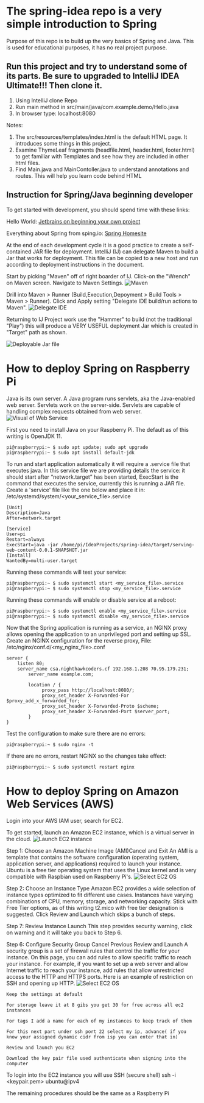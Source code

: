# The spring-idea repo is a very simple introduction to Spring
Purpose of this repo is to build up the very basics of Spring and Java.  This is used for educational purposes, it has no real project purpose.

## Run this project and try to understand some of its parts.  Be sure to upgraded to IntelliJ IDEA Ultimate!!!  Then clone it.
<OL> 
<LI>Using IntelliJ clone Repo</LI>
<LI>Run main method in src/main/java/com.example.demo/Hello.java</LI>
<LI>In browser type: localhost:8080</LI>
</OL>
Notes:
<OL>
<LI>The src/resources/templates/index.html is the default HTML page. It introduces some things in this project.</LI>  
<LI>Examine ThymeLeaf fragments (headfile.html, header.html, footer.html) to get familiar with Templates and see how they are included in other html files.</LI>
<LI>Find Main.java and MainContoller.java to understand annotations and routes. This will help you learn code behind HTML</LI>
</OL>


## Instruction for Spring/Java beginning developer

To get started with development, you should spend time with these links:

Hello World:
[Jetbrains on beginning your own project](https://www.jetbrains.com/help/idea/your-first-spring-application.html)

Everything about Spring from sping.io:
[Spring Homesite](https://spring.io/)

At the end of each development cycle it is a good practice to create a self-contained JAR file for deployment.  IntelliJ (IJ) can delegate Maven to build a Jar that works for deployment.  This file can be copied to a new host and run according to deployment instructions in the document.

Start by picking "Maven" off of right boarder of IJ.  Click-on the "Wrench" on Maven screen. Navigate to Maven Settings.
![Maven](assets/maven.png)

Drill into Maven > Runner (Build,Execution,Depoyment > Build Tools > Maven > Runner).  Click and Apply setting "Delegate IDE build/run actions to Maven". 
![Delegate IDE](assets/mavenrunner.png)

Returning to IJ Project work use the "Hammer" to build (not the traditional "Play") this will produce a VERY USEFUL deployment Jar which is created in "Target" path as shown.

![Deployable Jar file](assets/target.png)


# How to deploy Spring on Raspberry Pi
Java is its own server.  A Java program runs servlets, aka the Java-enabled web server.  Servlets work on the server-side. Servlets are capable of handling complex requests obtained from web server.
![Visual of Web Service](https://github.com/nighthawkcoders/spring-idea/blob/master/assets/javaservlets.png)

First you need to install Java on your Raspberry Pi.  The default as of this writing is OpenJDK 11.

    pi@raspberrypi:~ $ sudo apt update; sudo apt upgrade
    pi@raspberrypi:~ $ sudo apt install default-jdk

To run and start application automatically it will require a .service file that executes java. In this service file we are providing details the service: it should start after “network.target” has been started, ExecStart is the command that executes the service, currently this is running a JAR file. Create a 'service' file like the one below and place it in: /etc/systemd/system/<your_service_file>.service

    [Unit]
    Description=Java
    After=network.target

    [Service]
    User=pi
    Restart=always
    ExecStart=java -jar /home/pi/IdeaProjects/spring-idea/target/serving-web-content-0.0.1-SNAPSHOT.jar
    [Install]
    WantedBy=multi-user.target 
 
Running these commands will test your service:
 
    pi@raspberrypi:~ $ sudo systemctl start <my_service_file>.service
    pi@raspberrypi:~ $ sudo systemctl stop <my_service_file>.service

Running these commands will enable or disable service at a reboot:

    pi@raspberrypi:~ $ sudo systemctl enable <my_service_file>.service
    pi@raspberrypi:~ $ sudo systemctl disable <my_service_file>.service

Now that the Spring application is running as a service, an NGINX proxy allows opening the application to an unprivileged port and setting up SSL.
Create an NGINX configuration for the reverse proxy, File: /etc/nginx/conf.d/<my_nginx_file>.conf
    
    server {
        listen 80;
        server_name csa.nighthawkcoders.cf 192.168.1.208 70.95.179.231;        
            server_name example.com;
   
            location / {
                 proxy_pass http://localhost:8080/;
                 proxy_set_header X-Forwarded-For $proxy_add_x_forwarded_for;
                 proxy_set_header X-Forwarded-Proto $scheme;
                 proxy_set_header X-Forwarded-Port $server_port;
            }
    }


Test the configuration to make sure there are no errors:

    pi@raspberrypi:~ $ sudo nginx -t

If there are no errors, restart NGINX so the changes take effect:

    pi@raspberrypi:~ $ sudo systemctl restart nginx
    
# How to deploy Spring on Amazon Web Services (AWS)
Login into your AWS IAM user, search for EC2.

To get started, launch an Amazon EC2 instance, which is a virtual server in the cloud.
![Launch EC2 instance](assets/ec2launch.png)

Step 1: Choose an Amazon Machine Image (AMI)Cancel and Exit
An AMI is a template that contains the software configuration (operating system, application server, and applications) required to launch your instance. Ubuntu is a free tier operating system that uses the Linux kernel and is very compatible with Raspbian used on Raspberry Pi's.
![Select EC2 OS](assets/ec2os.png)

Step 2: Choose an Instance Type
Amazon EC2 provides a wide selection of instance types optimized to fit different use cases. Instances have varying combinations of CPU, memory, storage, and networking capacity.   Stick with Free Tier options, as of this writing t2.mico with free tier designation is suggested.  Click Review and Launch which skips a bunch of steps.

Step 7: Review Instance Launch
This step provides security warning, click on warning and it will take you back to Step 6.

Step 6: Configure Security Group
Cancel Previous Review and Launch
A security group is a set of firewall rules that control the traffic for your instance. On this page, you can add rules to allow specific traffic to reach your instance. For example, if you want to set up a web server and allow Internet traffic to reach your instance, add rules that allow unrestricted access to the HTTP and HTTPS ports.  Here is an example of restriction on SSH and opening up HTTP.
![Select EC2 OS](assets/ec2security.png)



    Keep the settings at default

    For storage leave it at 8 gibs you get 30 for free across all ec2 instances

    For tags I add a name for each of my instances to keep track of them

    For this next part under ssh port 22 select my ip, advance( if you know your assigned dynamic cidr from isp you can enter that in)

    Review and launch you EC2

    Download the key pair file used authenticate when signing into the computer

To login into the EC2 instance you will use SSH (secure shell)
ssh -i <keypair.pem> ubuntu@ipv4

The remaining procedures should be the same as a Raspberry Pi


